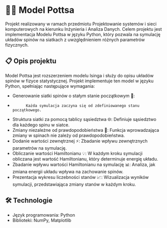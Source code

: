 # 🧑‍💻 Model Pottsa
Projekt realizowany w ramach przedmiotu Projektowanie systemów i sieci komputerowych na kierunku Inżynieria i Analiza Danych. Celem projektu jest implementacja Modelu Pottsa w języku Python, który pozwala na symulację układów spinów na siatkach z uwzględnieniem różnych parametrów fizycznych.

## 📋 Opis projektu
Model Pottsa jest rozszerzeniem modelu Isinga i służy do opisu układów spinów w fizyce statystycznej. Projekt implementuje ten model w języku Python, spełniając następujące wymagania:
* Generowanie siatki spinów o stałym stanie początkowym 🧩:
*           Każda symulacja zaczyna się od zdefiniowanego stanu początkowego.
* Struktura siatki za pomocą tablicy sąsiedztwa 🌐: Definiuje sąsiedztwo dla każdego spinu w siatce.
* Zmiany niezależne od prawdopodobieństwa 🔄: Funkcja wprowadzająca zmiany w spinach nie zależy od prawdopodobieństwa.
* Dodanie wartości zewnętrznej ⚡: Zbadanie wpływu zewnętrznych parametrów na symulację.
* Obliczanie wartości Hamiltonianu 💡: W każdym kroku symulacji obliczana jest wartość Hamiltonianu, który determinuje energię układu.
* Zbadanie wpływu wartości Hamiltonianu na symulację 📊: Analiza, jak zmiana energii układu wpływa na zachowanie spinów.
* Prezentacja wykresu liczebności stanów 📈: Wizualizacja wyników symulacji, przedstawiająca zmiany stanów w każdym kroku.

## 🛠️ Technologie
* Język programowania: Python
* Biblioteki: NumPy, Matplotlib
